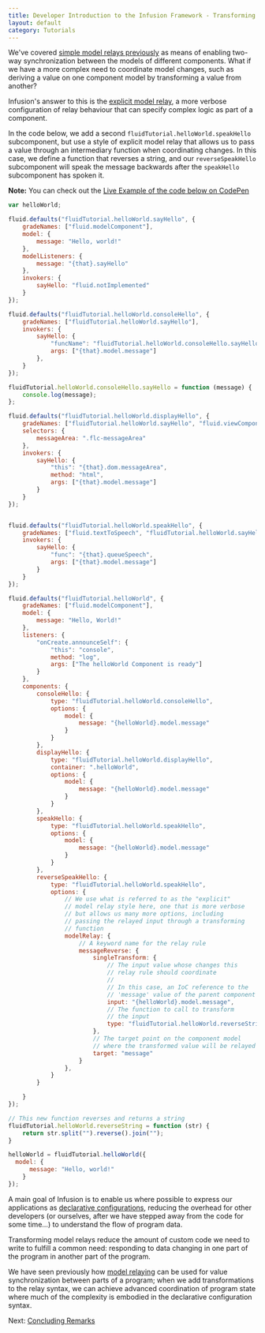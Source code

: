 ```yaml
---
title: Developer Introduction to the Infusion Framework - Transforming Model Relays
layout: default
category: Tutorials
---
```


We've covered [simple model relays previously](DeveloperIntroductionToInfusionFramework-SubcomponentsAndModelRelaying.md) as means of enabling two-way synchronization between the models of different components. What if we have a more complex need to coordinate model changes, such as deriving a value on one component model by transforming a value from another?

Infusion's answer to this is the [explicit model relay](../ModelRelay.md#explicit-model-relay-style), a more verbose configuration of relay behaviour that can specify complex logic as part of a component.

In the code below, we add a second `fluidTutorial.helloWorld.speakHello` subcomponent, but use a style of explicit model relay that allows us to pass a value through an intermediary function when coordinating changes. In this case, we define a function that reverses a string, and our `reverseSpeakHello` subcomponent will speak the message backwards after the `speakHello` subcomponent has spoken it.

<div class="infusion-docs-note"><strong>Note:</strong> You can check out the <a href="http://codepen.io/waharnum/pen/gWGQyN?editors=1111">Live Example of the code below on CodePen</a></div>

``` javascript
var helloWorld;

fluid.defaults("fluidTutorial.helloWorld.sayHello", {
    gradeNames: ["fluid.modelComponent"],
    model: {
        message: "Hello, world!"
    },
    modelListeners: {
        message: "{that}.sayHello"
    },
    invokers: {
        sayHello: "fluid.notImplemented"
    }
});

fluid.defaults("fluidTutorial.helloWorld.consoleHello", {
    gradeNames: ["fluidTutorial.helloWorld.sayHello"],
    invokers: {
        sayHello: {
            "funcName": "fluidTutorial.helloWorld.consoleHello.sayHello",
            args: ["{that}.model.message"]
        },
    }
});

fluidTutorial.helloWorld.consoleHello.sayHello = function (message) {
    console.log(message);
};

fluid.defaults("fluidTutorial.helloWorld.displayHello", {
    gradeNames: ["fluidTutorial.helloWorld.sayHello", "fluid.viewComponent"],
    selectors: {
        messageArea: ".flc-messageArea"
    },
    invokers: {
        sayHello: {
            "this": "{that}.dom.messageArea",
            method: "html",
            args: ["{that}.model.message"]
        }
    }
});


fluid.defaults("fluidTutorial.helloWorld.speakHello", {
    gradeNames: ["fluid.textToSpeech", "fluidTutorial.helloWorld.sayHello"],
    invokers: {
        sayHello: {
            "func": "{that}.queueSpeech",
            args: ["{that}.model.message"]
        }
    }
});

fluid.defaults("fluidTutorial.helloWorld", {
    gradeNames: ["fluid.modelComponent"],
    model: {
        message: "Hello, World!"
    },
    listeners: {
        "onCreate.announceSelf": {
            "this": "console",
            method: "log",
            args: ["The helloWorld Component is ready"]
        }
    },
    components: {
        consoleHello: {
            type: "fluidTutorial.helloWorld.consoleHello",
            options: {
                model: {
                    message: "{helloWorld}.model.message"
                }
            }
        },
        displayHello: {
            type: "fluidTutorial.helloWorld.displayHello",
            container: ".helloWorld",
            options: {
                model: {
                    message: "{helloWorld}.model.message"
                }
            }
        },
        speakHello: {
            type: "fluidTutorial.helloWorld.speakHello",
            options: {
                model: {
                    message: "{helloWorld}.model.message"
                }
            }
        },
        reverseSpeakHello: {
            type: "fluidTutorial.helloWorld.speakHello",
            options: {
                // We use what is referred to as the "explicit"
                // model relay style here, one that is more verbose
                // but allows us many more options, including
                // passing the relayed input through a transforming
                // function
                modelRelay: {
                    // A keyword name for the relay rule
                    messageReverse: {
                        singleTransform: {
                            // The input value whose changes this
                            // relay rule should coordinate
                            //
                            // In this case, an IoC reference to the
                            // 'message' value of the parent component
                            input: "{helloWorld}.model.message",
                            // The function to call to transform
                            // the input
                            type: "fluidTutorial.helloWorld.reverseString",
                        },
                        // The target point on the component model
                        // where the transformed value will be relayed
                        target: "message"
                    }
                },
            }
        }

    }
});

// This new function reverses and returns a string
fluidTutorial.helloWorld.reverseString = function (str) {
    return str.split("").reverse().join("");
}

helloWorld = fluidTutorial.helloWorld({
  model: {
      message: "Hello, world!"
    }
});
```

A main goal of Infusion is to enable us where possible to express our applications as [declarative configurations](../FrameworkConcepts.md#declarative-configuration), reducing the overhead for other developers (or ourselves, after we have stepped away from the code for some time...) to understand the flow of program data.

Transforming model relays reduce the amount of custom code we need to write to fulfill a common need: responding to data changing in one part of the program in another part of the program.

We have seen previously how [model relaying](DeveloperIntroductionToInfusionFramework-SubcomponentsAndModelRelaying.md) can be used for value synchronization between parts of a program; when we add transformations to the relay syntax, we can achieve advanced coordination of program state where much of the complexity is embodied in the declarative configuration syntax.

Next: [Concluding Remarks](DeveloperIntroductionToInfusionFramework-ConcludingRemarks.md)

